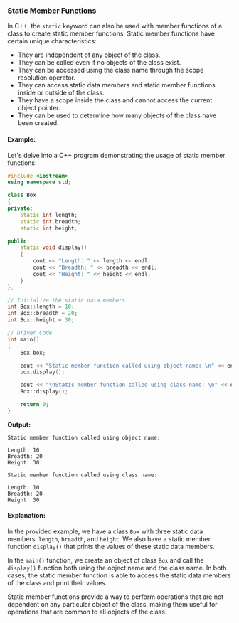 ### Static Member Functions

In C++, the `static` keyword can also be used with member functions of a class to create static member functions. Static member functions have certain unique characteristics:

- They are independent of any object of the class.
- They can be called even if no objects of the class exist.
- They can be accessed using the class name through the scope resolution operator.
- They can access static data members and static member functions inside or outside of the class.
- They have a scope inside the class and cannot access the current object pointer.
- They can be used to determine how many objects of the class have been created.

#### Example:

Let's delve into a C++ program demonstrating the usage of static member functions:

```cpp
#include <iostream>
using namespace std;

class Box
{
private:
    static int length;
    static int breadth;
    static int height;

public:
    static void display()
    {
        cout << "Length: " << length << endl;
        cout << "Breadth: " << breadth << endl;
        cout << "Height: " << height << endl;
    }
};

// Initialize the static data members
int Box::length = 10;
int Box::breadth = 20;
int Box::height = 30;

// Driver Code
int main()
{
    Box box;

    cout << "Static member function called using object name: \n" << endl;
    box.display();

    cout << "\nStatic member function called using class name: \n" << endl;
    Box::display();

    return 0;
}
```

**Output:**

```
Static member function called using object name:

Length: 10
Breadth: 20
Height: 30

Static member function called using class name:

Length: 10
Breadth: 20
Height: 30
```

#### Explanation:

In the provided example, we have a class `Box` with three static data members: `length`, `breadth`, and `height`. We also have a static member function `display()` that prints the values of these static data members.

In the `main()` function, we create an object of class `Box` and call the `display()` function both using the object name and the class name. In both cases, the static member function is able to access the static data members of the class and print their values.

Static member functions provide a way to perform operations that are not dependent on any particular object of the class, making them useful for operations that are common to all objects of the class.
